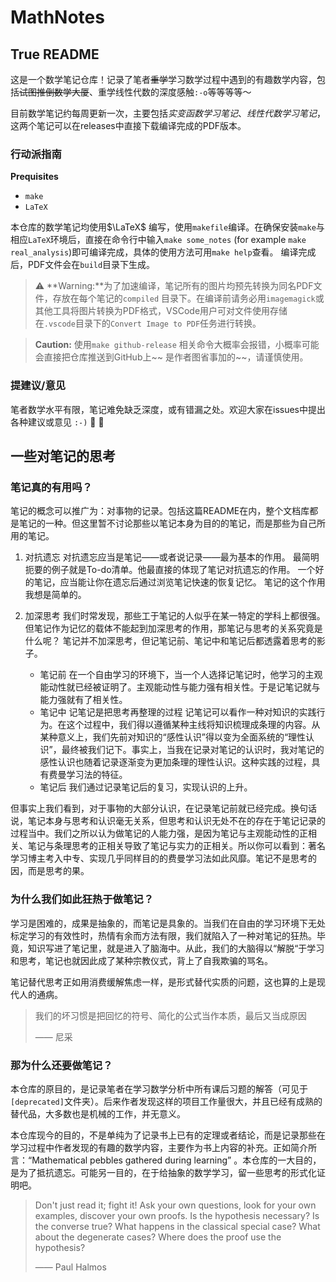 # MathNotes

## True README

这是一个数学笔记仓库！记录了笔者~~重学~~学习数学过程中遇到的有趣数学内容，包括~~试图推倒数学大厦~~、重学线性代数的深度感触`:-o`等等等等～

目前数学笔记约每周更新一次，主要包括*实变函数学习笔记*、*线性代数学习笔记*，这两个笔记可以在releases中直接下载编译完成的PDF版本。

### 行动派指南

**Prequisites**

+ `make`
+ `LaTeX`

本仓库的数学笔记均使用$\LaTeX$ 编写，使用`makefile`编译。在确保安装`make`与相应`LaTeX`环境后，直接在命令行中输入`make some_notes` (for example `make real_analysis`)即可编译完成，具体的使用方法可用`make help`查看。
编译完成后，PDF文件会在`build`目录下生成。

>⚠️ **Warning:**为了加速编译，笔记所有的图片均预先转换为同名PDF文件，存放在每个笔记的`compiled` 目录下。在编译前请务必用`imagemagick`或其他工具将图片转换为PDF格式，VSCode用户可对文件使用存储在`.vscode`目录下的`Convert Image to PDF`任务进行转换。

> **Caution:** 使用`make github-release` 相关命令大概率会报错，小概率可能会直接把仓库推送到GitHub上~~ 是作者图省事加的~~，请谨慎使用。

### 提建议/意见

笔者数学水平有限，笔记难免缺乏深度，或有错漏之处。欢迎大家在issues中提出各种建议或意见 `:-)` 🙏 🙏

## 一些对笔记的思考

### 笔记真的有用吗？

笔记的概念可以推广为：对事物的记录。包括这篇README在内，整个文档库都是笔记的一种。但这里暂不讨论那些以笔记本身为目的的笔记，而是那些为自己所用的笔记。

1. 对抗遗忘
 对抗遗忘应当是笔记——或者说记录——最为基本的作用。
 最简明扼要的例子就是To-do清单。他最直接的体现了笔记对抗遗忘的作用。
 一个好的笔记，应当能让你在遗忘后通过浏览笔记快速的恢复记忆。
 笔记的这个作用我想是简单的。

2. 加深思考
 我们时常发现，那些工于笔记的人似乎在某一特定的学科上都很强。但笔记作为记忆的载体不能起到加深思考的作用，那笔记与思考的关系究竟是什么呢？
 笔记并不加深思考，但记笔记前、笔记中和笔记后都透露着思考的影子。
   + 笔记前
  在一个自由学习的环境下，当一个人选择记笔记时，他学习的主观能动性就已经被证明了。主观能动性与能力强有相关性。于是记笔记就与能力强就有了相关性。
   + 笔记中
  记笔记是把思考再整理的过程
  记笔记可以看作一种对知识的实践行为。在这个过程中，我们得以遵循某种主线将知识梳理成条理的内容。从某种意义上，我们先前对知识的“感性认识”得以变为全面系统的“理性认识”，最终被我们记下。事实上，当我在记录对笔记的认识时，我对笔记的感性认识也随着记录逐渐变为更加条理的理性认识。这种实践的过程，具有费曼学习法的特征。
   + 笔记后
  我们通过记录笔记后的复习，实现认识的上升。

但事实上我们看到，对于事物的大部分认识，在记录笔记前就已经完成。换句话说，笔记本身与思考和认识毫无关系，但思考和认识无处不在的存在于笔记记录的过程当中。我们之所以认为做笔记的人能力强，是因为笔记与主观能动性的正相关、笔记与条理思考的正相关导致了笔记与实力的正相关。所以你可以看到：著名学习博主考入中专、实现几乎同样目的的费曼学习法如此风靡。笔记不是思考的因，而是思考的果。

### 为什么我们如此狂热于做笔记？

学习是困难的，成果是抽象的，而笔记是具象的。当我们在自由的学习环境下无处标定学习的有效性时，热情有余而方法有限，我们就陷入了一种对笔记的狂热。毕竟，知识写进了笔记里，就是进入了脑海中。从此，我们的大脑得以“解脱“于学习和思考，笔记也就因此成了某种宗教仪式，背上了自我欺骗的骂名。

笔记替代思考正如用消费缓解焦虑一样，是形式替代实质的问题，这也算的上是现代人的通病。

> 我们的坏习惯是把回忆的符号、简化的公式当作本质，最后又当成原因
>
> —— 尼采

### 那为什么还要做笔记？

本仓库的原目的，是记录笔者在学习数学分析中所有课后习题的解答（可见于`[deprecated]`文件夹）。后来作者发现这样的项目工作量很大，并且已经有成熟的替代品，大多数也是机械的工作，并无意义。

本仓库现今的目的，不是单纯为了记录书上已有的定理或者结论，而是记录那些在学习过程中作者发现的有趣的数学内容，主要作为书上内容的补充。正如简介所言：“Mathematical pebbles gathered during learning” 。本仓库的一大目的，是为了抵抗遗忘。可能另一目的，在于给抽象的数学学习，留一些思考的形式化证明吧。

> Don't just read it; fight it! Ask your own questions, look for your own examples, discover your own proofs. Is the hypothesis necessary? Is the converse true? What happens in the classical special case? What about the degenerate cases? Where does the proof use the hypothesis?
>
> —— Paul Halmos
